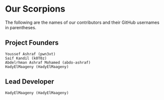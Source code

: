 # Our Scorpions

The following are the names of our contributors and their GitHub usernames in parentheses.

## Project Founders

    Youssef Ashraf (pwn3xt)
    Saif Kandil (k0T0z)
    Abdelrhman Ashraf Mohamed (abdo-ashraf)
    HadyElMaageny (HadyElMaageny)

## Lead Developer

    HadyElMaageny (HadyElMaageny)
